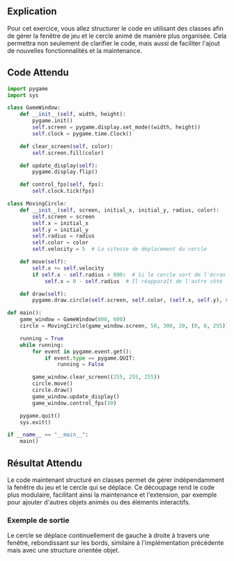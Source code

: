 ## Explication

Pour cet exercice, vous allez structurer le code en utilisant des classes afin de gérer la fenêtre de jeu et le cercle animé de manière plus organisée. Cela permettra non seulement de clarifier le code, mais aussi de faciliter l'ajout de nouvelles fonctionnalités et la maintenance.

## Code Attendu

```python
import pygame
import sys

class GameWindow:
    def __init__(self, width, height):
        pygame.init()
        self.screen = pygame.display.set_mode((width, height))
        self.clock = pygame.time.Clock()

    def clear_screen(self, color):
        self.screen.fill(color)

    def update_display(self):
        pygame.display.flip()

    def control_fps(self, fps):
        self.clock.tick(fps)

class MovingCircle:
    def __init__(self, screen, initial_x, initial_y, radius, color):
        self.screen = screen
        self.x = initial_x
        self.y = initial_y
        self.radius = radius
        self.color = color
        self.velocity = 5  # La vitesse de déplacement du cercle

    def move(self):
        self.x += self.velocity
        if self.x - self.radius > 800:  # Si le cercle sort de l'écran
            self.x = 0 - self.radius  # Il réapparaît de l'autre côté

    def draw(self):
        pygame.draw.circle(self.screen, self.color, (self.x, self.y), self.radius)

def main():
    game_window = GameWindow(800, 600)
    circle = MovingCircle(game_window.screen, 50, 300, 20, (0, 0, 255))

    running = True
    while running:
        for event in pygame.event.get():
            if event.type == pygame.QUIT:
                running = False

        game_window.clear_screen((255, 255, 255))
        circle.move()
        circle.draw()
        game_window.update_display()
        game_window.control_fps(30)

    pygame.quit()
    sys.exit()

if __name__ == "__main__":
    main()
```

## Résultat Attendu

Le code maintenant structuré en classes permet de gérer indépendamment la fenêtre du jeu et le cercle qui se déplace. Ce découpage rend le code plus modulaire, facilitant ainsi la maintenance et l'extension, par exemple pour ajouter d'autres objets animés ou des éléments interactifs.

### Exemple de sortie

Le cercle se déplace continuellement de gauche à droite à travers une fenêtre, rebondissant sur les bords, similaire à l'implémentation précédente mais avec une structure orientée objet.
